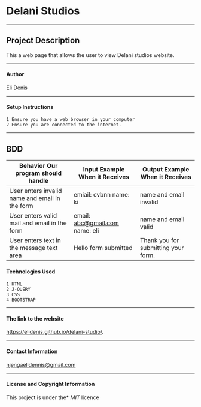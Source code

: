 # Delani Studios


---

## Project Description
   This a web page that allows the user to view Delani studios website.



---


#### Author
Eli Denis 

----


#### Setup Instructions
    1 Ensure you have a web browser in your computer
    2 Ensure you are connected to the internet.

---
## BDD
| Behavior Our program should handle             | Input Example When it Receives | Output Example When it Receives     |
|------------------------------------------------|--------------------------------|-------------------------------------|
| User enters invalid name and email in the form | emiail: cvbnn name: ki         | name and email invalid              |
| User enters valid mail and email in the form   | email: abc@gmail.com name: eli | name and email valid                |
| User enters text in the message text area      | Hello form submitted           | Thank you for submitting your form. |

#### Technologies Used
    1 HTML
    2 J-QUERY
    3 CSS
    4 BOOTSTRAP

----

#### The link to the website
https://elidenis.github.io/delani-studio/.


----

#### Contact Information
njengaelidennis@gmail.com



---

#### License and Copyright Information
This project is under the* *MIT* licence
